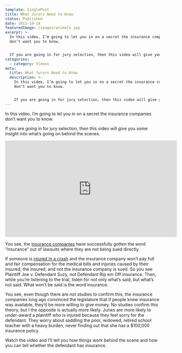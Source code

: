 ```yaml
---
template: SinglePost
title: What Jurors Need to Know
status: Published
date: 2011-10-14
featuredImage: /images/animals.jpg
excerpt: >-
  In this video, I’m going to let you in on a secret the insurance companies
  don’t want you to know.


  If you are going in for jury selection, then this video will give you some insight into what’s going on behind the scenes.
categories:
  - category: Videos
meta:
  title: What Jurors Need to Know
  description: >-
    In this video, I’m going to let you in on a secret the insurance companies
    don’t want you to know.


    If you are going in for jury selection, then this video will give you some insight into what’s going on behind the scenes.`
---
```

<!--StartFragment-->

In this video, I’m going to let you in on a secret the insurance companies don’t want you to know.

If you are going in for jury selection, then this video will give you some insight into what’s going on behind the scenes.

<iframe width="560" height="315" src="https://www.youtube.com/embed/ZNqR-b3Oe1E" frameborder="0" allow="accelerometer; autoplay; encrypted-media; gyroscope; picture-in-picture" allowfullscreen></iframe>

<!--StartFragment-->

You see, the [insurance companies](https://www.austinaccidentlawyer.com/resources/insurance-company-secrets/) have successfully gotten the word “insurance” out of lawsuits where they are not being sued directly.

If someone is [injured in a crash](https://www.austinaccidentlawyer.com/practice-areas/serious-personal-injury/) and the insurance company won’t pay full and fair compensation for the medical bills and injuries caused by their insured, the insured, and not the insurance company is sued. So you see Plaintiff Joe v. Defendant Suzy, not Defendant Rip em Off insurance. Then, while you’re listening to the trial, listen for not only what’s said, but what’s not said. What won’t be said is the word insurance.

You see, even though there are not studies to confirm this, the insurance companies long ago convinced the legislature that if people knew insurance was available, they’d be more willing to give money. No studies confirm this theory, but I the opposite is actually more likely. Juries are more likely to under-award a plaintiff who is injured because they feel sorry for the defendant. They worry about saddling the poor, widowed, retired school teacher with a heavy burden, never finding out that she has a $100,000 insurance policy.

Watch the video and I’ll tell you how things work behind the scene and how you can tell whether the defendant has insurance.

<!--EndFragment-->